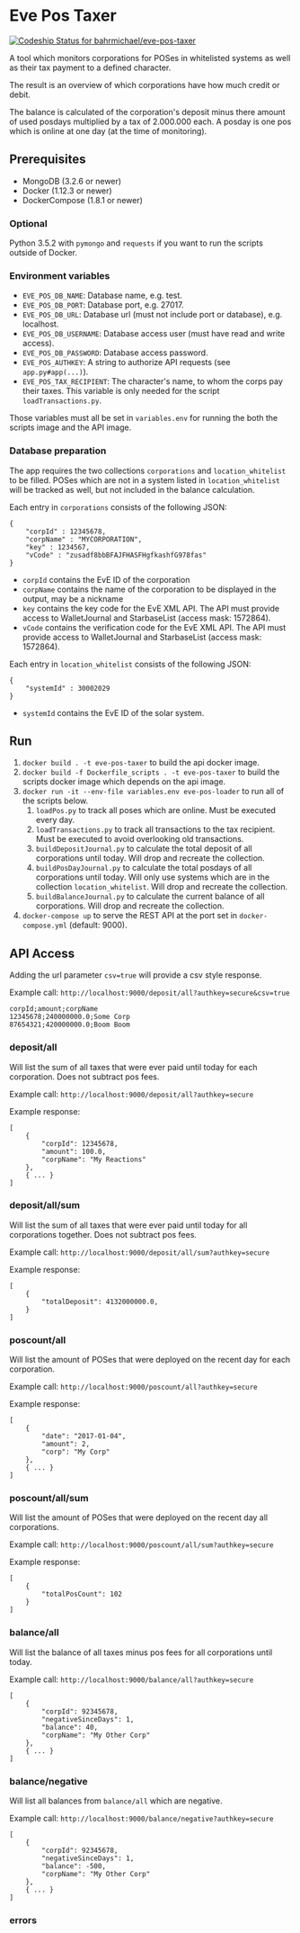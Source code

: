 # Eve Pos Taxer

[ ![Codeship Status for bahrmichael/eve-pos-taxer](https://codeship.com/projects/0b42a360-b955-0134-447f-7a5b9e1f9d50/status?branch=master)](https://codeship.com/projects/194949)

A tool which monitors corporations for POSes in whitelisted systems as well as their tax payment to a defined character.

The result is an overview of which corporations have how much credit or debit.

The balance is calculated of the corporation's deposit minus there amount of used posdays multiplied by a tax of 2.000.000 each. A posday is one pos which is online at one day (at the time of monitoring).

## Prerequisites

* MongoDB (3.2.6 or newer)
* Docker (1.12.3 or newer)
* DockerCompose (1.8.1 or newer)

### Optional

Python 3.5.2 with `pymongo` and `requests` if you want to run the scripts outside of Docker.

### Environment variables

* `EVE_POS_DB_NAME`: Database name, e.g. test.
* `EVE_POS_DB_PORT`: Database port, e.g. 27017.
* `EVE_POS_DB_URL`: Database url (must not include port or database), e.g. localhost.
* `EVE_POS_DB_USERNAME`: Database access user (must have read and write access).
* `EVE_POS_DB_PASSWORD`: Database access password.
* `EVE_POS_AUTHKEY`: A string to authorize API requests (see `app.py#app(...)`).
* `EVE_POS_TAX_RECIPIENT`: The character's name, to whom the corps pay their taxes. This variable is only needed for the script `loadTransactions.py`.

Those variables must all be set in `variables.env` for running the both the scripts image and the API image.

### Database preparation

The app requires the two collections `corporations` and `location_whitelist` to be filled. POSes which are not in  a system listed in `location_whitelist` will be tracked as well, but not included in the balance calculation.

Each entry in `corporations` consists of the following JSON:

```
{
    "corpId" : 12345678,
    "corpName" : "MYCORPORATION",
    "key" : 1234567,
    "vCode" : "zusadf8bbBFAJFHASFHgfkashfG978fas"
}
```

* `corpId` contains the EvE ID of the corporation
* `corpName` contains the name of the corporation to be displayed in the output, may be a nickname
* `key` contains the key code for the EvE XML API. The API must provide access to WalletJournal and StarbaseList (access mask: 1572864).
* `vCode` contains the verification code for the EvE XML API. The API must provide access to WalletJournal and StarbaseList (access mask: 1572864).

Each entry in `location_whitelist` consists of the following JSON:

```
{
    "systemId" : 30002029
}
```

* `systemId` contains the EvE ID of the solar system.

## Run

1. `docker build . -t eve-pos-taxer` to build the api docker image.
2. `docker build -f Dockerfile_scripts . -t eve-pos-taxer` to build the scripts docker image which depends on the api image.
3. `docker run -it --env-file variables.env eve-pos-loader` to run all of the scripts below.
    1. `loadPos.py` to track all poses which are online. Must be executed every day.
    2. `loadTransactions.py` to track all transactions to the tax recipient. Must be executed to avoid overlooking old transactions.
    3. `buildDepositJournal.py` to calculate the total deposit of all corporations until today. Will drop and recreate the collection.
    4. `buildPosDayJournal.py` to calculate the total posdays of all corporations until today. Will only use systems which are in the collection `location_whitelist`. Will drop and recreate the collection.
    5. `buildBalanceJournal.py` to calculate the current balance of all corporations. Will drop and recreate the collection.
4. `docker-compose up` to serve the REST API at the port set in `docker-compose.yml` (default: 9000).

## API Access

Adding the url parameter `csv=true` will provide a csv style response.

Example call: `http://localhost:9000/deposit/all?authkey=secure&csv=true`

```
corpId;amount;corpName
12345678;240000000.0;Some Corp
87654321;420000000.0;Boom Boom

```

### deposit/all

Will list the sum of all taxes that were ever paid until today for each corporation. Does not subtract pos fees.

Example call: `http://localhost:9000/deposit/all?authkey=secure`

Example response:

```
[
    {
        "corpId": 12345678, 
        "amount": 100.0, 
        "corpName": "My Reactions"
    }, 
    { ... }
]
```

### deposit/all/sum

Will list the sum of all taxes that were ever paid until today for all corporations together. Does not subtract pos fees.

Example call: `http://localhost:9000/deposit/all/sum?authkey=secure`

Example response:

```
[
    {
        "totalDeposit": 4132000000.0,
    }
]
```

### poscount/all

Will list the amount of POSes that were deployed on the recent day for each corporation.

Example call: `http://localhost:9000/poscount/all?authkey=secure`

Example response:

```
[
    {
        "date": "2017-01-04", 
        "amount": 2, 
        "corp": "My Corp"
    },
    { ... }
]
```

### poscount/all/sum

Will list the amount of POSes that were deployed on the recent day all corporations.

Example call: `http://localhost:9000/poscount/all/sum?authkey=secure`

Example response:

```
[
    {
        "totalPosCount": 102
    }
]
```

### balance/all

Will list the balance of all taxes minus pos fees for all corporations until today.

Example call: `http://localhost:9000/balance/all?authkey=secure`

```
[
    {
        "corpId": 92345678, 
        "negativeSinceDays": 1,
        "balance": 40, 
        "corpName": "My Other Corp"
    }, 
    { ... }
]
```

### balance/negative

Will list all balances from `balance/all` which are negative.

Example call: `http://localhost:9000/balance/negative?authkey=secure`

```
[
    {
        "corpId": 92345678, 
        "negativeSinceDays": 1,
        "balance": -500, 
        "corpName": "My Other Corp"
    }, 
    { ... }
]
```

### errors